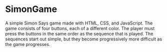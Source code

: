 # SimonGame
A simple Simon Says game made with HTML, CSS, and JavaScript. The game consists of four buttons, each of a different color. The player must press the buttons in the same order as the sequence that is played. The sequences start out simple, but they become progressively more difficult as the game progresses.
